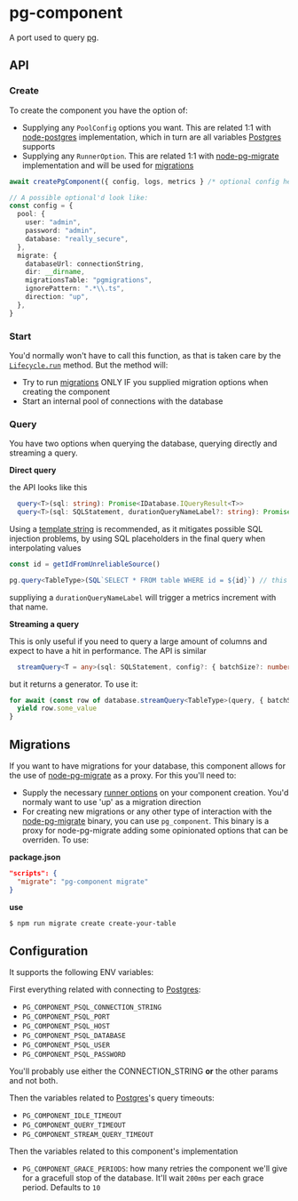 # pg-component

A port used to query [pg](https://www.postgresql.org/).

## API

### Create

To create the component you have the option of:

- Supplying any `PoolConfig` options you want. This are related 1:1 with [node-postgres](https://node-postgres.com/api/pool) implementation, which in turn are all variables [Postgres](https://www.postgresql.org/) supports
- Supplying any `RunnerOption`. This are related 1:1 with [node-pg-migrate](https://github.com/salsita/node-pg-migrate) implementation and will be used for [migrations](#migrations)

```ts
await createPgComponent({ config, logs, metrics } /* optional config here */)

// A possible optional'd look like:
const config = {
  pool: {
    user: "admin",
    password: "admin",
    database: "really_secure",
  },
  migrate: {
    databaseUrl: connectionString,
    dir: __dirname,
    migrationsTable: "pgmigrations",
    ignorePattern: ".*\\.ts",
    direction: "up",
  },
}
```

### Start

You'd normally won't have to call this function, as that is taken care by the [`Lifecycle.run`](https://github.com/well-known-components/interfaces) method. But the method will:

- Try to run [migrations](#migrations) ONLY IF you supplied migration options when creating the component
- Start an internal pool of connections with the database

### Query

You have two options when querying the database, querying directly and streaming a query.

**Direct query**

the API looks like this

```ts
  query<T>(sql: string): Promise<IDatabase.IQueryResult<T>>
  query<T>(sql: SQLStatement, durationQueryNameLabel?: string): Promise<IDatabase.IQueryResult<T>>
```

Using a [template string](https://github.com/felixfbecker/node-sql-template-strings#readme) is recommended, as it mitigates possible SQL injection problems, by using SQL placeholders in the final query when interpolating values

```ts
const id = getIdFromUnreliableSource()

pg.query<TableType>(SQL`SELECT * FROM table WHERE id = ${id}`) // this results in ['SELECT * FROM table WHERE id = $1', id]
```

suppliying a `durationQueryNameLabel` will trigger a metrics increment with that name.

**Streaming a query**

This is only useful if you need to query a large amount of columns and expect to have a hit in performance. The API is similar

```ts
  streamQuery<T = any>(sql: SQLStatement, config?: { batchSize?: number }): AsyncGenerator<T>
```

but it returns a generator. To use it:

```ts
for await (const row of database.streamQuery<TableType>(query, { batchSize: 10000 })) {
  yield row.some_value
}
```

## Migrations

If you want to have migrations for your database, this component allows for the use of [node-pg-migrate](https://github.com/salsita/node-pg-migrate) as a proxy. For this you'll need to:

- Supply the necessary [runner options](#create) on your component creation. You'd normaly want to use 'up' as a migration direction
- For creating new migrations or any other type of interaction with the [node-pg-migrate](https://github.com/salsita/node-pg-migrate) binary, you can use `pg_component`. This binary is a proxy for node-pg-migrate adding some opinionated options that can be overriden. To use:

**package.json**

```json
"scripts": {
  "migrate": "pg-component migrate"
}
```

**use**

```bash
$ npm run migrate create create-your-table
```

## Configuration

It supports the following ENV variables:

First everything related with connecting to [Postgres](https://www.postgresql.org/):

- `PG_COMPONENT_PSQL_CONNECTION_STRING`
- `PG_COMPONENT_PSQL_PORT`
- `PG_COMPONENT_PSQL_HOST`
- `PG_COMPONENT_PSQL_DATABASE`
- `PG_COMPONENT_PSQL_USER`
- `PG_COMPONENT_PSQL_PASSWORD`

You'll probably use either the CONNECTION_STRING **or** the other params and not both.

Then the variables related to [Postgres](https://www.postgresql.org/)'s query timeouts:

- `PG_COMPONENT_IDLE_TIMEOUT`
- `PG_COMPONENT_QUERY_TIMEOUT`
- `PG_COMPONENT_STREAM_QUERY_TIMEOUT`

Then the variables related to this component's implementation

- `PG_COMPONENT_GRACE_PERIODS`: how many retries the component we'll give for a gracefull stop of the database. It'll wait `200ms` per each grace period. Defaults to `10`
